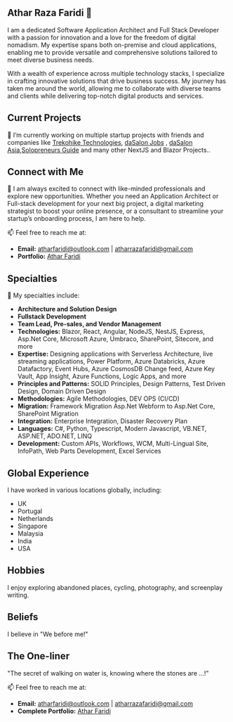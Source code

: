 ## Athar Raza Faridi 👋

I am a dedicated Software Application Architect and Full Stack Developer with a passion for innovation and a love for the freedom of digital nomadism. My expertise spans both on-premise and cloud applications, enabling me to provide versatile and comprehensive solutions tailored to meet diverse business needs.

With a wealth of experience across multiple technology stacks, I specialize in crafting innovative solutions that drive business success. My journey has taken me around the world, allowing me to collaborate with diverse teams and clients while delivering top-notch digital products and services.

## Current Projects
🔭 I’m currently working on multiple startup projects with friends and companies like <a href="https://trekohike.tech" target="_blank">Trekohike Technologies</a>, <a href="https://jobs.dasalonindia.com" target="_blank">daSalon Jobs</a> , <a href="https://dasalon.asia" target="_blank">daSalon Asia</a>,<a href="https://solopreneursguide.com" target="_blank">Solopreneurs Guide</a>  and many other NextJS and Blazor Projects..

## Connect with Me
🤝 I am always excited to connect with like-minded professionals and explore new opportunities. Whether you need an Application Architect or Full-stack development for your next big project, a digital marketing strategist to boost your online presence, or a consultant to streamline your startup’s onboarding process, I am here to help.

📫 Feel free to reach me at:
- **Email:** atharfaridi@outlook.com | atharrazafaridi@gmail.com
- **Portfolio:** [Athar Faridi](https://atharfaridi.com)

## Specialties
💬 My specialties include:
- **Architecture and Solution Design**
- **Fullstack Development**
- **Team Lead, Pre-sales, and Vendor Management**
- **Technologies:** Blazor, React, Angular, NodeJS, NestJS, Express, Asp.Net Core, Microsoft Azure, Umbraco, SharePoint, Sitecore, and more
- **Expertise:** Designing applications with Serverless Architecture, live streaming applications, Power Platform, Azure Databricks, Azure Datafactory, Event Hubs, Azure CosmosDB Change feed, Azure Key Vault, App Insight, Azure Functions, Logic Apps, and more
- **Principles and Patterns:** SOLID Principles, Design Patterns, Test Driven Design, Domain Driven Design
- **Methodologies:** Agile Methodologies, DEV OPS (CI/CD)
- **Migration:** Framework Migration Asp.Net Webform to Asp.Net Core, SharePoint Migration
- **Integration:** Enterprise Integration, Disaster Recovery Plan
- **Languages:** C#, Python, Typescript, Modern Javascript, VB.NET, ASP.NET, ADO.NET, LINQ
- **Development:** Custom APIs, Workflows, WCM, Multi-Lingual Site, InfoPath, Web Parts Development, Excel Services

## Global Experience
I have worked in various locations globally, including:
- UK
- Portugal
- Netherlands
- Singapore
- Malaysia
- India
- USA

## Hobbies
I enjoy exploring abandoned places, cycling, photography, and screenplay writing.

## Beliefs
I believe in "We before me!"

## The One-liner
"The secret of walking on water is, knowing where the stones are …!"

📫 Feel free to reach me at:
- **Email:** atharfaridi@outlook.com | atharrazafaridi@gmail.com
- **Complete Portfolio:** [Athar Faridi](https://atharfaridi.com)
